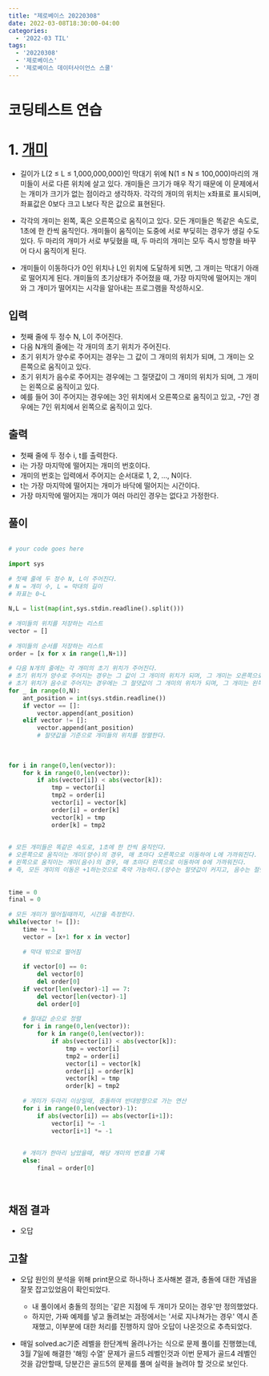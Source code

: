 ```yaml
---
title: "제로베이스 20220308"
date: 2022-03-08T18:30:00-04:00
categories:
  - '2022-03 TIL'
tags:
  - '20220308'
  - '제로베이스'
  - '제로베이스 데이터사이언스 스쿨'
---
```


# 코딩테스트 연습

# 1. [개미](https://www.acmicpc.net/problem/2136)

* 길이가 L(2 ≤ L ≤ 1,000,000,000)인 막대기 위에 N(1 ≤ N ≤ 100,000)마리의 개미들이 서로 다른 위치에 살고 있다. 개미들은 크기가 매우 작기 때문에 이 문제에서는 개미가 크기가 없는 점이라고 생각하자. 각각의 개미의 위치는 x좌표로 표시되며, 좌표값은 0보다 크고 L보다 작은 값으로 표현된다.

* 각각의 개미는 왼쪽, 혹은 오른쪽으로 움직이고 있다. 모든 개미들은 똑같은 속도로, 1초에 한 칸씩 움직인다. 개미들이 움직이는 도중에 서로 부딪히는 경우가 생길 수도 있다. 두 마리의 개미가 서로 부딪혔을 때, 두 마리의 개미는 모두 즉시 방향을 바꾸어 다시 움직이게 된다.

* 개미들이 이동하다가 0인 위치나 L인 위치에 도달하게 되면, 그 개미는 막대기 아래로 떨어지게 된다. 개미들의 초기상태가 주어졌을 때, 가장 마지막에 떨어지는 개미와 그 개미가 떨어지는 시각을 알아내는 프로그램을 작성하시오.

## 입력

* 첫째 줄에 두 정수 N, L이 주어진다. 
* 다음 N개의 줄에는 각 개미의 초기 위치가 주어진다. 
* 초기 위치가 양수로 주어지는 경우는 그 값이 그 개미의 위치가 되며, 그 개미는 오른쪽으로 움직이고 있다.
* 초기 위치가 음수로 주어지는 경우에는 그 절댓값이 그 개미의 위치가 되며, 그 개미는 왼쪽으로 움직이고 있다. 
* 예를 들어 3이 주어지는 경우에는 3인 위치에서 오른쪽으로 움직이고 있고, -7인 경우에는 7인 위치에서 왼쪽으로 움직이고 있다.

## 출력

* 첫째 줄에 두 정수 i, t를 출력한다. 
* i는 가장 마지막에 떨어지는 개미의 번호이다. 
* 개미의 번호는 입력에서 주어지는 순서대로 1, 2, …, N이다. 
* t는 가장 마지막에 떨어지는 개미가 바닥에 떨어지는 시간이다. 
* 가장 마지막에 떨어지는 개미가 여러 마리인 경우는 없다고 가정한다.

## 풀이

```py

# your code goes here
 
import sys
 
# 첫째 줄에 두 정수 N, L이 주어진다.
# N = 개미 수, L = 막대의 길이
# 좌표는 0~L
 
N,L = list(map(int,sys.stdin.readline().split()))
 
# 개미들의 위치를 저장하는 리스트
vector = []
 
# 개미들의 순서를 저장하는 리스트
order = [x for x in range(1,N+1)]
 
# 다음 N개의 줄에는 각 개미의 초기 위치가 주어진다.
# 초기 위치가 양수로 주어지는 경우는 그 값이 그 개미의 위치가 되며, 그 개미는 오른쪽으로 움직이고 있다.
# 초기 위치가 음수로 주어지는 경우에는 그 절댓값이 그 개미의 위치가 되며, 그 개미는 왼쪽으로 움직이고 있다.
for _ in range(0,N):
	ant_position = int(sys.stdin.readline())
	if vector == []:
		vector.append(ant_position)
	elif vector != []:
		vector.append(ant_position)
		# 절댓값을 기준으로 개미들의 위치를 정렬한다.
 
 
 
for i in range(0,len(vector)):
	for k in range(0,len(vector)):
		if abs(vector[i]) < abs(vector[k]):
			tmp = vector[i]
			tmp2 = order[i]
			vector[i] = vector[k]
			order[i] = order[k]
			vector[k] = tmp
			order[k] = tmp2
 
 
# 모든 개미들은 똑같은 속도로, 1초에 한 칸씩 움직인다.
# 오른쪽으로 움직이는 개미(양수)의 경우, 매 초마다 오른쪽으로 이동하여 L에 가까워진다.
# 왼쪽으로 움직이는 개미(음수)의 경우, 매 초마다 왼쪽으로 이동하여 0에 가까워진다.
# 즉, 모든 개미의 이동은 +1하는것으로 축약 가능하다.(양수는 절댓값이 커지고, 음수는 절댓값이 작아진다.)
 
 
time = 0
final = 0
 
# 모든 개미가 떨어질때까지, 시간을 측정한다.
while(vector != []):
	time += 1
	vector = [x+1 for x in vector]
 
	# 막대 밖으로 떨어짐
 
	if vector[0] == 0:
		del vector[0]
		del order[0]
	if vector[len(vector)-1] == 7:
		del vector[len(vector)-1]
		del order[0]
 
	# 절대값 순으로 정렬
	for i in range(0,len(vector)):	
		for k in range(0,len(vector)):
			if abs(vector[i]) < abs(vector[k]):
				tmp = vector[i]
				tmp2 = order[i]
				vector[i] = vector[k]
				order[i] = order[k]
				vector[k] = tmp
				order[k] = tmp2
 
	# 개미가 두마리 이상일때, 충돌하여 반대방향으로 가는 연산
	for i in range(0,len(vector)-1):
		if abs(vector[i]) == abs(vector[i+1]):
			vector[i] *= -1
			vector[i+1] *= -1
 
 
	# 개미가 한마리 남았을때, 해당 개미의 번호를 기록
	else:
		final = order[0]
 
 

```

## 채점 결과

* 오답

## 고찰

* 오답 원인의 분석을 위해 print문으로 하나하나 조사해본 결과, 충돌에 대한 개념을 잘못 잡고있었음이 확인되었다.

	* 내 풀이에서 충돌의 정의는 '같은 지점에 두 개미가 모이는 경우'만 정의했었다.
	* 하지만, 가짜 예제를 넣고 돌려보는 과정에서는 '서로 지나쳐가는 경우' 역시 존재했고, 이부분에 대한 처리를 진행하지 않아 오답이 나온것으로 추측되었다.

* 매일 solved.ac기준 레벨을 한단계씩 올려나가는 식으로 문제 풀이를 진행했는데, 3월 7일에 해결한 '해밍 수열' 문제가 골드5 레벨인것과 이번 문제가 골드4 레벨인것을 감안할때, 당분간은 골드5의 문제를 풀며 실력을 늘려야 할 것으로 보인다.



